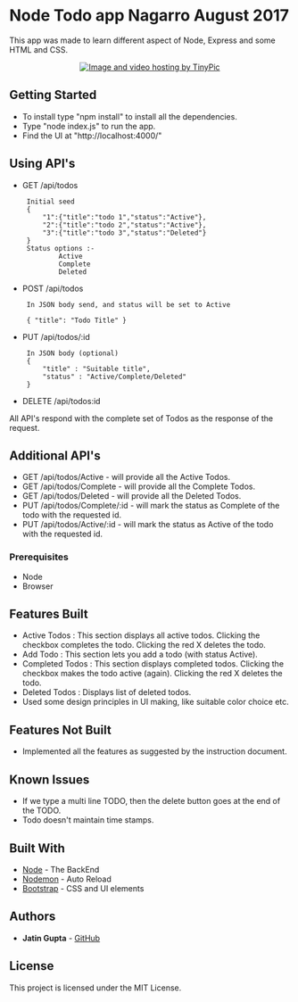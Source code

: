 # Node Todo app Nagarro August 2017

This app was made to learn different aspect of Node, Express and some HTML and CSS.

<p align="center">
<a href="http://imgur.com/a/IgVD8" target="_blank"><img src="http://imgur.com/a/IgVD8" border="0" alt="Image and video hosting by TinyPic"></a>
</p>

## Getting Started

* To install type "npm install" to install all the dependencies.
* Type "node index.js" to run the app.
* Find the UI at "http://localhost:4000/"

## Using API's

*  GET /api/todos
        
        Initial seed
        {
            "1":{"title":"todo 1","status":"Active"},
            "2":{"title":"todo 2","status":"Active"},
            "3":{"title":"todo 3","status":"Deleted"}
        }
        Status options :-
                Active
                Complete
                Deleted
        
*  POST /api/todos

        In JSON body send, and status will be set to Active
  
        { "title": "Todo Title" }
        
*  PUT /api/todos/:id
        
        In JSON body (optional)
        { 
            "title" : "Suitable title",
            "status" : "Active/Complete/Deleted"
        }
        

*  DELETE /api/todos:id

All API's respond with the complete set of Todos as the response of the request.

## Additional API's

* GET /api/todos/Active - will provide all the Active Todos.
* GET /api/todos/Complete - will provide all the Complete Todos.
* GET /api/todos/Deleted - will provide all the Deleted Todos.
* PUT /api/todos/Complete/:id - will mark the status as Complete of the todo with the requested id.
* PUT /api/todos/Active/:id - will mark the status as Active of the todo with the requested id.

### Prerequisites

* Node
* Browser

## Features Built

* Active Todos : This section displays all active todos. Clicking the checkbox completes the todo. Clicking the red X deletes the todo.
* Add Todo : This section lets you add a todo (with status Active).
* Completed Todos : This section displays completed todos. Clicking the checkbox makes the todo active (again). Clicking the red X deletes the todo.
* Deleted Todos : Displays list of deleted todos.
* Used some design principles in UI making, like suitable color choice etc.

## Features Not Built
* Implemented all the features as suggested by the instruction document.

## Known Issues
* If we type a multi line TODO, then the delete button goes at the end of the TODO.
* Todo doesn't maintain time stamps.

## Built With

* [Node](https://nodejs.org/en/) - The BackEnd
* [Nodemon](https://www.npmjs.com/package/nodemon) - Auto Reload
* [Bootstrap](http://getbootstrap.com/) - CSS and UI elements




## Authors

* **Jatin Gupta**  - [GitHub](https://github.com/jatin7gupta)

## License

This project is licensed under the MIT License.

